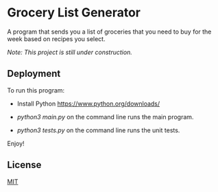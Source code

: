 # Grocery List Generator    

A program that sends you a list of groceries that you need to buy for the week based on recipes you select.

*Note: This project is still under construction.*

## Deployment

To run this program:

- Install Python https://www.python.org/downloads/

- *python3 main.py* on the command line runs the main program.

- *python3 tests.py* on the command line runs the unit tests.

Enjoy! 

## License

[MIT](https://choosealicense.com/licenses/mit/)